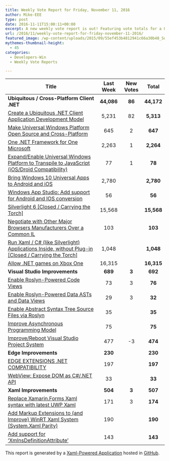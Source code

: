 ```yaml
---
title: Weekly Vote Report for Friday, November 11, 2016
author: Mike-EEE
type: post
date: 2016-11-11T15:00:11+00:00
excerpt: A new weekly vote report is out! Featuring vote totals for a Ubiquitous / Cross-Platform Client .NET (+86 New/44,172 Total), Visual Studio Improvements (+3 New/692 Total), Edge Improvements (+0 New/230 Total), and Xaml Improvements (+3 New/507 Total).
url: /2016/11/weekly-vote-report-for-friday-november-11-2016/
featured_image: /wp-content/uploads/2015/09/55ef453b4812941c66a30b48_Social-Profile-Thick-2561.png
mythemes-thumbnail-height:
  - 45
categories:
  - Developers-Win
  - Weekly Vote Reports

---
```

| Title                                                                                                    | Last Week  |      <span class="new">New Votes</span>      |   Total    |
| -------------------------------------------------------------------------------------------------------- |:----------:|:--------------------------------------------:|:----------:|
| **Ubiquitous / Cross-Platform Client .NET**                                                              | **44,086** | <span class="new"><strong>86</strong></span> | **44,172** |
| [Create a Ubiquitous .NET Client Application Development Model][1]                                       |   5,231    |         <span class="new">82</span>          | **5,313**  |
| [Make Universal Windows Platform Open Source and Cross-Platform][2]                                      |    645     |          <span class="new">2</span>          |  **647**   |
| [One .NET Framework for One Microsoft][3]                                                                |   2,263    |          <span class="new">1</span>          | **2,264**  |
| [Expand/Enable Universal Windows Platform to Transpile to JavaScript (iOS/Droid Compatibility)][4]       |     77     |          <span class="new">1</span>          |   **78**   |
| [Bring Windows 10 Universal Apps to Android and iOS][5]                                                  |   2,780    |          <span class="new"></span>           | **2,780**  |
| [Windows App Studio: Add support for Android and IOS conversion][6]                                      |     56     |          <span class="new"></span>           |   **56**   |
| [Silverlight 6 [Closed / Carrying the Torch]][7]                                                         |   15,568   |          <span class="new"></span>           | **15,568** |
| [Negotiate with Other Major Browsers Manufacturers Over a Common IL][8]                                  |    103     |          <span class="new"></span>           |  **103**   |
| [Run Xaml / C# (like Silverlight) Applications Inside, without Plug-in [Closed / Carrying the Torch]][9] |   1,048    |          <span class="new"></span>           | **1,048**  |
| [Allow .NET games on Xbox One][10]                                                                       |   16,315   |          <span class="new"></span>           | **16,315** |
| **Visual Studio Improvements**                                                                           |  **689**   | <span class="new"><strong>3</strong></span>  |  **692**   |
| [Enable Roslyn-Powered Code Views][11]                                                                   |     73     |          <span class="new">3</span>          |   **76**   |
| [Enable Roslyn-Powered Data ASTs and Data Views][12]                                                     |     29     |          <span class="new">3</span>          |   **32**   |
| [Enable Abstract Syntax Tree Source Files via Roslyn][13]                                                |     35     |          <span class="new"></span>           |   **35**   |
| [Improve Asynchronous Programming Model][14]                                                             |     75     |          <span class="new"></span>           |   **75**   |
| [Improve/Reboot Visual Studio Project System][15]                                                        |    477     |         <span class="new">-3</span>          |  **474**   |
| **Edge Improvements**                                                                                    |  **230**   |  <span class="new"><strong></strong></span>  |  **230**   |
| [EDGE EXTENSIONS .NET COMPATIBILITY][16]                                                                 |    197     |          <span class="new"></span>           |  **197**   |
| [WebView: Expose DOM as C#/.NET API][17]                                                                 |     33     |          <span class="new"></span>           |   **33**   |
| **Xaml Improvements**                                                                                    |  **504**   | <span class="new"><strong>3</strong></span>  |  **507**   |
| [Replace Xamarin.Forms Xaml syntax with latest UWP Xaml][18]                                             |    171     |          <span class="new">3</span>          |  **174**   |
| [Add Markup Extensions to (and Improve) WinRT Xaml System (System.Xaml Parity)][19]                      |    190     |          <span class="new"></span>           |  **190**   |
| [Add support for &#8216;XmlnsDefinitionAttribute&#8217;][20]                                             |    143     |          <span class="new"></span>           |  **143**   |

This report is generated by a [Xaml-Powered Application][21] hosted in [GitHub][22].

 [1]: http://visualstudio.uservoice.com/forums/121579-visual-studio/suggestions/10027638-create-a-ubiquitous-net-client-application-develo
 [2]: https://wpdev.uservoice.com/forums/110705-dev-platform/suggestions/7989744-make-universal-windows-platform-open-source-and-cr
 [3]: http://visualstudio.uservoice.com/forums/121579-visual-studio-2015/suggestions/4249140-one-net-framework-for-one-microsoft
 [4]: https://wpdev.uservoice.com/forums/110705-dev-platform/suggestions/7897380-expand-enable-universal-windows-platform-to-transp
 [5]: https://visualstudio.uservoice.com/forums/121579-visual-studio-2015/suggestions/8912350-bring-windows-10-universal-apps-to-android-and-ios
 [6]: https://wpdev.uservoice.com/forums/216486-windows-app-studio/suggestions/9550647-add-support-for-andriod-and-ios-conversion
 [7]: http://visualstudio.uservoice.com/forums/121579-visual-studio/suggestions/3556619-silverlight-6
 [8]: https://wpdev.uservoice.com/forums/257854-microsoft-edge-developer/suggestions/11392869-negociate-with-other-major-browsers-maufacturers-o
 [9]: https://wpdev.uservoice.com/forums/257854-microsoft-edge-developer/suggestions/8022150-run-xaml-c-like-silverlight-applications-ins
 [10]: https://visualstudio.uservoice.com/forums/121579-visual-studio-2015/suggestions/4233646-allow-net-games-on-xbox-one
 [11]: http://visualstudio.uservoice.com/forums/121579-visual-studio/suggestions/10020390-enable-roslyn-powered-code-views
 [12]: http://visualstudio.uservoice.com/forums/121579-visual-studio/suggestions/10020525-enable-roslyn-powered-data-asts-and-data-views
 [13]: http://visualstudio.uservoice.com/forums/121579-visual-studio-2015/suggestions/7066885-enable-abstract-syntax-tree-source-files-via-rosly
 [14]: http://visualstudio.uservoice.com/forums/121579-visual-studio/suggestions/9126493-improve-asynchronous-programming-model
 [15]: http://visualstudio.uservoice.com/forums/121579-visual-studio/suggestions/9347001-improve-reboot-visual-studio-project-system
 [16]: https://wpdev.uservoice.com/forums/257854-microsoft-edge-developer/suggestions/9467958-edge-extensions-net-compatibility
 [17]: https://wpdev.uservoice.com/forums/110705-dev-platform/suggestions/9126583-webview-expose-dom-as-c-net-api
 [18]: https://wpdev.uservoice.com/forums/110705-universal-windows-platform/suggestions/13279557-replace-xamarin-forms-xaml-syntax-with-latest-uwp
 [19]: https://wpdev.uservoice.com/forums/110705-dev-platform/suggestions/7232264-add-markup-extensions-to-and-improve-winrt-xaml
 [20]: https://wpdev.uservoice.com/forums/110705-universal-windows-platform/suggestions/9523650-add-support-for-xmlnsdefinitionattribute
 [21]: https://imgflip.com/i/h6ho2
 [22]: https://github.com/DevelopersWin/VoteReporter